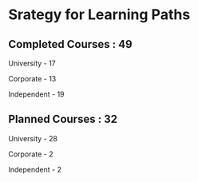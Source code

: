 # Srategy for Learning Paths

## Completed Courses : 49

University - 17

Corporate - 13

Independent - 19

## Planned Courses : 32

University - 28

Corporate - 2

Independent - 2
  
